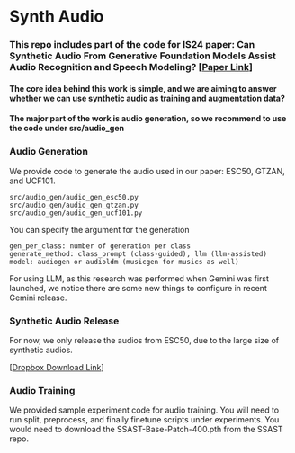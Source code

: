 # Synth Audio
### This repo includes part of the code for IS24 paper: Can Synthetic Audio From Generative Foundation Models Assist Audio Recognition and Speech Modeling? [[Paper Link](https://arxiv.org/abs/2406.08800)]


#### The core idea behind this work is simple, and we are aiming to answer whether we can use synthetic audio as training and augmentation data?


#### The major part of the work is audio generation, so we recommend to use the code under src/audio_gen

### Audio Generation
We provide code to generate the audio used in our paper: ESC50, GTZAN, and UCF101. 
```
src/audio_gen/audio_gen_esc50.py
src/audio_gen/audio_gen_gtzan.py
src/audio_gen/audio_gen_ucf101.py
```

You can specify the argument for the generation
```
gen_per_class: number of generation per class
generate_method: class_prompt (class-guided), llm (llm-assisted)
model: audiogen or audioldm (musicgen for musics as well)
```

For using LLM, as this research was performed when Gemini was first launched, we notice there are some new things to configure in recent Gemini release. 


### Synthetic Audio Release

For now, we only release the audios from ESC50, due to the large size of synthetic audios.

[[Dropbox Download Link](https://www.dropbox.com/scl/fi/5wakpkvppjadrj90t8ck2/esc50.zip?rlkey=m5qgtecauhpdp18u778ydgwyb&st=pll7tdgd&dl=0)]


### Audio Training
We provided sample experiment code for audio training. You will need to run split, preprocess, and finally finetune scripts under experiments. You would need to download the SSAST-Base-Patch-400.pth from the SSAST repo.



